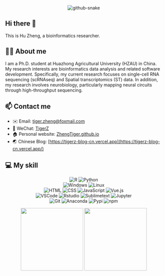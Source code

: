 <div align="center">
  <!-- Snake Code Contribution Map 贪吃蛇代码贡献图 -->
  <picture>
    <source media="(prefers-color-scheme: dark)" srcset="https://cdn.jsdelivr.net/gh/sun0225SUN/sun0225SUN/profile-snake-contrib/github-contribution-grid-snake-dark.svg" />
    <source media="(prefers-color-scheme: light)" srcset="https://cdn.jsdelivr.net/gh/sun0225SUN/sun0225SUN/profile-snake-contrib/github-contribution-grid-snake.svg" />
    <img alt="github-snake" src="https://cdn.jsdelivr.net/gh/sun0225SUN/sun0225SUN/profile-snake-contrib/github-contribution-grid-snake-dark.svg" />
  </picture>
</div>

## Hi there 👋

This is Hu Zheng, a bioinformatics researcher.

## 👨‍🎓 About me

I am a Ph.D. student at Huazhong Agricultural University (HZAU) in China. My research interests are bioinformatics data analysis and related software development. Specifically, my current research focuses on single-cell RNA sequencing (scRNAseq) and Spatial transcriptomics (ST) data. In addition, my research involves neurobiology, particularly mapping neural circuits through high-throughput sequencing.

## 📫 Contact me

- ✉️ Email: [tiger.zheng@foxmail.com](tiger.zheng@foxmail.com)
- 💬 WeChat: [TigerZ](https://open.weixin.qq.com/qr/code?username=gh_55ff0104c230)
- 🏠 Personal website: [ZhengTiger.github.io](https://ZhengTiger.github.io/)
- 🌏 Chinese Blog: [https://tigerz-blog-cn.vercel.app](https://tigerz-blog-cn.vercel.app/)

## 💻 My skill

<p align="center">
  <img alt="R" src="https://img.shields.io/badge/R-276DC3?style=flat-square&logo=r&logoColor=white">
  <img alt="Python" src="https://img.shields.io/badge/Python-3776AB?style=flat-square&logo=python&logoColor=white">
  <br/>
  <img alt="Windows" src="https://img.shields.io/badge/Windows-0078D6?style=flat-square&logo=Windows&logoColor=white">
  <img alt="Linux" src="https://img.shields.io/badge/Linux-87CF3E?style=flat-square&logo=Linux&logoColor=white">
  <br/>
  <img alt="HTML" src="https://img.shields.io/badge/HTML-E34F26?style=flat-square&logo=html5&logoColor=white">
  <img alt="CSS" src="https://img.shields.io/badge/CSS-1572B6?style=flat-square&logo=css3&logoColor=white">
  <img alt="JavaScript" src="https://img.shields.io/badge/JavaScript-4B4B77?style=flat-square&logo=javascript&logoColor=white">
  <img alt="Vue.js" src="https://img.shields.io/badge/Vue.js-4FC08D?style=flat-square&logo=vue.js&logoColor=white">
  <br/>
  <img alt="VSCode" src="https://img.shields.io/badge/VSCode-007ACC?style=flat-square&logo=visual-studio-code&logoColor=white">
  <img alt="Rstudio" src="https://img.shields.io/badge/Rstudio-75AADB?style=flat-square&logo=rstudio&logoColor=white">
  <img alt="Sublimetext" src="https://img.shields.io/badge/Sublimetext-FF9800?style=flat-square&logo=sublimetext&logoColor=white">
  <img alt="Jupyter" src="https://img.shields.io/badge/Jupyter-F37626?style=flat-square&logo=jupyter&logoColor=white">
  <br/>
  <img alt="Git" src="https://img.shields.io/badge/Git-F05032?style=flat-square&logo=Git&logoColor=white">
  <img alt="Anaconda" src="https://img.shields.io/badge/Anaconda-44A833?style=flat-square&logo=anaconda&logoColor=white">
  <img alt="Pypi" src="https://img.shields.io/badge/Pypi-3775A9?style=flat-square&logo=pypi&logoColor=white">
  <img alt="npm" src="https://img.shields.io/badge/npm-CB3837?style=flat-square&logo=npm&logoColor=white">
</p>


<!-- GitHub 数据统计 -->
<div align="center" >
<img height="200px" src="https://github-readme-stats-git-masterrstaa-rickstaa.vercel.app/api?username=ZhengTiger&theme=cobalt&count_private=true&show_icons=true" />
<img height="200px" src="https://github-readme-stats-git-masterrstaa-rickstaa.vercel.app/api/top-langs/?username=ZhengTiger&&theme=cobalt&count_private=true&show_icons=true" /><br>
</div>


